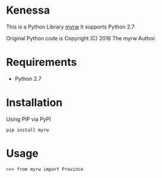 Kenessa
====
This is a Python Library [myrw](https://github.com/rmuhire/kenessa)
It supports Python 2.7

Original Python code is Copyright (C) 2016 The myrw Author.


Requirements
============

-  Python 2.7

Installation
============

Using PIP via PyPI

    pip install myrw
    
Usage
=====

    >>> from myrw import Province


